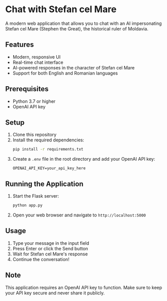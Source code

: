 # Chat with Stefan cel Mare

A modern web application that allows you to chat with an AI impersonating Stefan cel Mare (Stephen the Great), the historical ruler of Moldavia.

## Features

- Modern, responsive UI
- Real-time chat interface
- AI-powered responses in the character of Stefan cel Mare
- Support for both English and Romanian languages

## Prerequisites

- Python 3.7 or higher
- OpenAI API key

## Setup

1. Clone this repository
2. Install the required dependencies:
   ```bash
   pip install -r requirements.txt
   ```
3. Create a `.env` file in the root directory and add your OpenAI API key:
   ```
   OPENAI_API_KEY=your_api_key_here
   ```

## Running the Application

1. Start the Flask server:
   ```bash
   python app.py
   ```
2. Open your web browser and navigate to `http://localhost:5000`

## Usage

1. Type your message in the input field
2. Press Enter or click the Send button
3. Wait for Stefan cel Mare's response
4. Continue the conversation!

## Note

This application requires an OpenAI API key to function. Make sure to keep your API key secure and never share it publicly. 